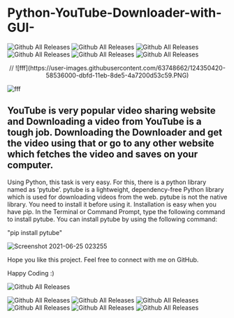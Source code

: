 # Python-YouTube-Downloader-with-GUI-



![Github All Releases](https://img.shields.io/badge/Open%20Source-%20%E2%9D%A4%EF%B8%8F-red)
![Github All Releases](https://img.shields.io/github/issues/ShahzebAli123/Python-YouTube-Downloader-with-GUI-)
![Github All Releases](https://img.shields.io/badge/-Open%20Source%20%20%20%20%20%20%E2%9D%A4%EF%B8%8F-red)
![Github All Releases](https://img.shields.io/badge/made%20by-Shahzeb%20Ali-blue)
![Github All Releases](https://img.shields.io/github/downloads/ShahzebAli123/Python-YouTube-Downloader-with-GUI-/total)
![Github All Releases](https://img.shields.io/github/followers/ShahzebAli123?style=social)

<p align="center">
    // ![fff](https://user-images.githubusercontent.com/63748662/124350420-58536000-dbfd-11eb-8de5-4a7200d53c59.PNG)
</p>

![fff](https://user-images.githubusercontent.com/63748662/124350420-58536000-dbfd-11eb-8de5-4a7200d53c59.PNG)
## YouTube is very popular video sharing website and Downloading a video from YouTube is a tough job. Downloading the Downloader and get the video using that or go to any other website which fetches the video and saves on your computer. 
Using Python, this task is very easy. For this, there is a python library named as ‘pytube’. pytube is a lightweight, dependency-free Python library which is used for downloading videos from the web.
pytube is not the native library. You need to install it before using it. Installation is easy when you have pip. In the Terminal or Command Prompt, type the following command to install pytube.
You can install pytube by using the following command:

"pip install pytube"

![Screenshot 2021-06-25 023255](https://user-images.githubusercontent.com/63748662/123344997-bf1dad00-d55d-11eb-9839-311a1ae659df.png)


Hope you like this project. Feel free to connect with me on GitHub.

Happy Coding :)



![Github All Releases](https://img.shields.io/youtube/channel/subscribers/UC2bEl0TZJ1RuGYaR8b849ng?style=social)

![Github All Releases](https://img.shields.io/badge/Open%20Source-%20%E2%9D%A4%EF%B8%8F-red)
![Github All Releases](https://img.shields.io/github/issues/ShahzebAli123/Python-YouTube-Downloader-with-GUI-)
![Github All Releases](https://img.shields.io/badge/-Open%20Source%20%20%20%20%20%20%E2%9D%A4%EF%B8%8F-red)
![Github All Releases](https://img.shields.io/badge/made%20by-Shahzeb%20Ali-blue)
![Github All Releases](https://img.shields.io/github/downloads/ShahzebAli123/Python-YouTube-Downloader-with-GUI-/total)
![Github All Releases](https://img.shields.io/github/followers/ShahzebAli123?style=social)
